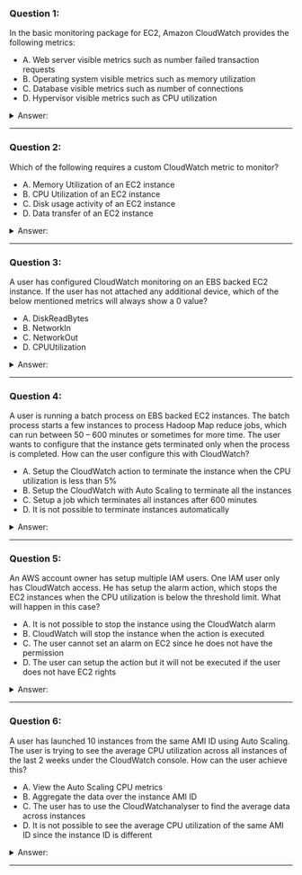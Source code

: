 ### Question 1:

In the basic monitoring package for EC2, Amazon CloudWatch provides the following metrics:

- A. Web server visible metrics such as number failed transaction requests
- B. Operating system visible metrics such as memory utilization
- C. Database visible metrics such as number of connections
- D. Hypervisor visible metrics such as CPU utilization

<details><summary>Answer:</summary><p>
[D]

Explanation:

Question 1@http://jayendrapatil.com/aws-ec2-monitoring/

</p></details><hr>

### Question 2:

Which of the following requires a custom CloudWatch metric to monitor?

- A. Memory Utilization of an EC2 instance
- B. CPU Utilization of an EC2 instance
- C. Disk usage activity of an EC2 instance
- D. Data transfer of an EC2 instance

<details><summary>Answer:</summary><p>
[A]

Explanation:

Question 2@http://jayendrapatil.com/aws-ec2-monitoring/

</p></details><hr>

### Question 3:

A user has configured CloudWatch monitoring on an EBS backed EC2 instance. If the user has not attached any additional device, which of the below mentioned metrics will always show a 0 value?

- A. DiskReadBytes
- B. NetworkIn
- C. NetworkOut
- D. CPUUtilization

<details><summary>Answer:</summary><p>
[A]

Explanation:

Question 3@http://jayendrapatil.com/aws-ec2-monitoring/

</p></details><hr>

### Question 4:

A user is running a batch process on EBS backed EC2 instances. The batch process starts a few instances to process Hadoop Map reduce jobs, which can run between 50 – 600 minutes or sometimes for more time. The user wants to configure that the instance gets terminated only when the process is completed. How can the user configure this with CloudWatch?

- A. Setup the CloudWatch action to terminate the instance when the CPU utilization is less than 5%
- B. Setup the CloudWatch with Auto Scaling to terminate all the instances
- C. Setup a job which terminates all instances after 600 minutes
- D. It is not possible to terminate instances automatically

<details><summary>Answer:</summary><p>
[A]

Explanation:

Question 4@http://jayendrapatil.com/aws-ec2-monitoring/

</p></details><hr>

### Question 5:

An AWS account owner has setup multiple IAM users. One IAM user only has CloudWatch access. He has setup the alarm action, which stops the EC2 instances when the CPU utilization is below the threshold limit. What will happen in this case?

- A. It is not possible to stop the instance using the CloudWatch alarm
- B. CloudWatch will stop the instance when the action is executed
- C. The user cannot set an alarm on EC2 since he does not have the permission
- D. The user can setup the action but it will not be executed if the user does not have EC2 rights

<details><summary>Answer:</summary><p>
[D]

Explanation:

Question 5@http://jayendrapatil.com/aws-ec2-monitoring/

</p></details><hr>

### Question 6:

A user has launched 10 instances from the same AMI ID using Auto Scaling. The user is trying to see the average CPU utilization across all instances of the last 2 weeks under the CloudWatch console. How can the user achieve this?

- A. View the Auto Scaling CPU metrics
- B. Aggregate the data over the instance AMI ID 
- C. The user has to use the CloudWatchanalyser to find the average data across instances
- D. It is not possible to see the average CPU utilization of the same AMI ID since the instance ID is different

<details><summary>Answer:</summary><p>
[A]

Explanation:

Question 6@http://jayendrapatil.com/aws-ec2-monitoring/

A: https://docs.aws.amazon.com/autoscaling/latest/userguide/as-instance-monitoring.html

B: Works but needs detailed monitoring enabled

</p></details><hr>

